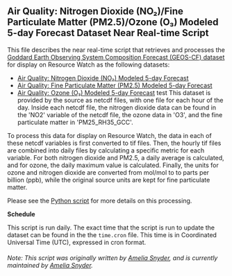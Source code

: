 ## Air Quality: Nitrogen Dioxide (NO₂)/Fine Particulate Matter (PM2.5)/Ozone (O₃) Modeled 5-day Forecast Dataset Near Real-time Script
This file describes the near real-time script that retrieves and processes the [Goddard Earth Observing System Composition Forecast (GEOS-CF) dataset](https://gmao.gsfc.nasa.gov/weather_prediction/GEOS-CF/) for display on Resource Watch as the following datasets:
* [Air Quality: Nitrogen Dioxide (NO₂) Modeled 5-day Forecast](https://resourcewatch.org/data/explore/cit002-GMAO-Air-Quality-Forecast-NO2)
* [Air Quality: Fine Particulate Matter (PM2.5) Modeled 5-day Forecast](https://resourcewatch.org/data/explore/cit002-GMAO-Air-Quality-Forecast-PM25)
* [Air Quality: Ozone (O₃) Modeled 5-day Forecast](https://resourcewatch.org/data/explore/cit002-GMAO-Air-Quality-Forecast-O3)
test
This dataset is provided by the source as netcdf files, with one file for each hour of the day. Inside each netcdf file, the nitrogen dioxide data can be found in the 'NO2' variable of the netcdf file, the ozone data in 'O3', and the fine particulate matter in 'PM25_RH35_GCC'.

To process this data for display on Resource Watch, the data in each of these netcdf variables is first converted to tif files. Then, the hourly tif files are combined into daily files by calculating a specific metric for each variable. For both nitrogen dioxide and PM2.5, a daily average is calculated, and for ozone, the daily maximum value is calculated. Finally, the units for ozone and nitrogen dioxide are converted from mol/mol to to parts per billion (ppb), while the original source units are kept for fine particulate matter.

Please see the [Python script](https://github.com/resource-watch/nrt-scripts/blob/master/cit_002_gmao_air_quality/contents/src/__init__.py) for more details on this processing.

**Schedule**

This script is run daily. The exact time that the script is run to update the dataset can be found in the the `time.cron` file. This time is in Coordinated Universal Time (UTC), expressed in cron format.

###### Note: This script was originally written by [Amelia Snyder](https://www.wri.org/profile/amelia-snyder), and is currently maintained by [Amelia Snyder](https://www.wri.org/profile/amelia-snyder).
